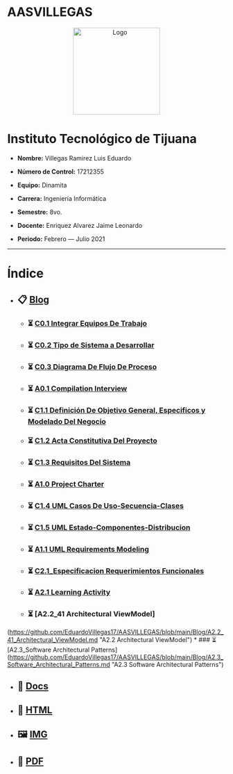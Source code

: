 # AASVILLEGAS
<p align="center">
    <img alt="Logo" src="https://www.tijuana.tecnm.mx/wp-content/themes/tecnm/images/logo_TECT.png" width=200 height=200>
</p>

# Instituto Tecnológico de Tijuana

- **Nombre:** Villegas Ramirez Luis Eduardo

- **Número de Control:** 17212355

- **Equipo:** Dinamita

- **Carrera:** Ingeniería Informática

- **Semestre:** 8vo.

- **Docente:** Enriquez Alvarez Jaime Leonardo

- **Periodo:** Febrero — Julio 2021

___

# Índice

* ## :clipboard: [Blog](https://github.com/EduardoVillegas17/AASVILLEGAS/tree/main/Blog "Blog")
    * ### :hourglass_flowing_sand: [C0.1 Integrar Equipos De Trabajo](https://github.com/EduardoVillegas17/AASVILLEGAS/blob/main/Blog/C0.1_IntegrarEquiposDeTrabajo_VillegasRamirezLuisEduardo.md "C0.1 Integrar Equipos De Trabajo")
    * ### :hourglass_flowing_sand: [C0.2 Tipo de Sistema a Desarrollar](https://github.com/EduardoVillegas17/AASVILLEGAS/blob/main/Blog/C0.2_TipoDeSistemaDenformacion_VillegasRamirezLuisEduardo.md "C0.2 Tipo de Sistema a Desarrollar")
    * ### :hourglass_flowing_sand: [C0.3 Diagrama De Flujo De Proceso](https://github.com/EduardoVillegas17/AASVILLEGAS/blob/main/Blog/C0.3_DiagramaDeFlujo_VillegasRamirezLuisEduardo.md "C0.3 Diagrama De Flujo De Proceso")
    * ### :hourglass_flowing_sand: [A0.1 Compilation Interview](https://github.com/EduardoVillegas17/AASVILLEGAS/blob/main/Blog/A0.1_Compilation_Interview_VillegasRamirezLuisEduardo.md "A0.1 Compilation Interview")
    * ### :hourglass_flowing_sand: [C1.1 Definición De Objetivo General, Especificos y Modelado Del Negocio](https://github.com/EduardoVillegas17/AASVILLEGAS/blob/main/Blog/C1.1_Definici%C3%B3nDeObjetivoGeneralEspecificosModeladoDelNegocio_VillegasRamirezLuisEduardo.md "C1.1 Definición De Objetivo General, Especificos y Modelado Del Negocio")
    * ### :hourglass_flowing_sand: [C1.2 Acta Constitutiva Del Proyecto](https://github.com/EduardoVillegas17/AASVILLEGAS/blob/main/Blog/C1.2_ActaConstitutivaDelProyecto_VillegasRamirezLuisEduardo.md "C1.2 Acta Constitutiva Del Proyecto")
    * ### :hourglass_flowing_sand: [C1.3 Requisitos Del Sistema](https://github.com/EduardoVillegas17/AASVILLEGAS/blob/main/Blog/C1.3_RequisitosDelSistema_VillegasRamirezLuisEduardo.md "C1.3 Requisitos Del Sistema")
    * ### :hourglass_flowing_sand: [A1.0 Project Charter](https://github.com/EduardoVillegas17/AASVILLEGAS/blob/main/Blog/A1.0_ProjectCharter_VillegasRamirezLuisEduardo.md "A1.0 Project Charter")
    * ### :hourglass_flowing_sand: [C1.4 UML Casos De Uso-Secuencia-Clases](https://github.com/EduardoVillegas17/AASVILLEGAS/blob/main/Blog/C1.4UMLCasosDeUsoSecuenciaClases_VillegasRamrezLuisEduardo.md "C1.4 UML Casos De Uso-Secuencia-Clases")
    * ### :hourglass_flowing_sand: [C1.5 UML Estado-Componentes-Distribucion](https://github.com/EduardoVillegas17/AASVILLEGAS/blob/main/Blog/C1.5UMLEstadoComponentesDistribucion_VillegasRamrezLuisEduardo.md "C1.5 UML Estado-Componentes-Distribucion")
    * ### :hourglass_flowing_sand: [A1.1 UML Requirements Modeling](https://github.com/EduardoVillegas17/AASVILLEGAS/blob/main/Blog/A1.1_UML_Requirements_Modeling.md "A1.1 UML Requirements Modeling")
    * ### :hourglass_flowing_sand: [C2.1_Especificacion Requerimientos Funcionales](https://github.com/EduardoVillegas17/AASVILLEGAS/blob/main/Blog/C2.1_EspecificacionRequerimientosFuncionales_VillegasRamirezLuisEduardo.md "C2.1_Especificacion Requerimientos Funcionales")
    * ### :hourglass_flowing_sand: [A2.1 Learning Activity](https://github.com/EduardoVillegas17/AASVILLEGAS/blob/main/Blog/A2.1_Requirements_specifications_and_documentation.md "A2.1 Learning Activity")
    * ### :hourglass_flowing_sand: [A2.2_41 Architectural ViewModel]
(https://github.com/EduardoVillegas17/AASVILLEGAS/blob/main/Blog/A2.2_41_Architectural_ViewModel.md "A2.2 Architectural ViewModel")
    * ### :hourglass_flowing_sand: [A2.3_Software Architectural Patterns]
(https://github.com/EduardoVillegas17/AASVILLEGAS/blob/main/Blog/A2.3_Software_Architectural_Patterns.md "A2.3 Software Architectural Patterns")
    

* ## :open_file_folder: [Docs](https://github.com/EduardoVillegas17/AASVILLEGAS/tree/main/Docs "Docs")

* ## :page_facing_up: [HTML](https://github.com/EduardoVillegas17/AASVILLEGAS/tree/main/HTML "HTML")

* ## :framed_picture: [IMG](https://github.com/EduardoVillegas17/AASVILLEGAS/tree/main/IMG "IMG")

* ##  :notebook_with_decorative_cover: [PDF](https://github.com/EduardoVillegas17/AASVILLEGAS/tree/main/PDF "PDF")
